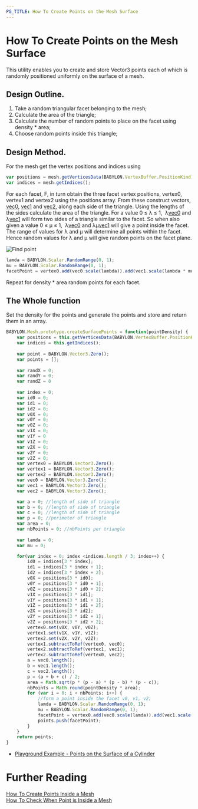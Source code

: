 ```yaml
---
PG_TITLE: How To Create Points on the Mesh Surface
---
```


# How To Create Points on the Mesh Surface

This utility enables you to create and store Vector3 points each of which is randomly positioned uniformly on the surface of a mesh.

## Design Outline.

1. Take a random triangular facet belonging to the mesh;
2. Calculate the area of the triangle;
3. Calculate the number of random points to place on the facet using density * area;
4. Choose random points inside this triangle;


## Design Method.

For the mesh get the vertex positions and indices using

```javascript
var positions = mesh.getVerticesData(BABYLON.VertexBuffer.PositionKind);
var indices = mesh.getIndices();
```

For each facet, F,  in turn obtain the three facet vertex positions, vertex0, vertex1 and vertex2 using the positions array. From these construct vectors, <u>vec0</u>, <u>vec1</u> and <u>vec2</u>, along each side of the triangle. Using the lengths of the sides calculate the area of the triangle. For a value 0  &le; &lambda; &le; 1,&nbsp; &lambda;<u>vec0</u> and &lambda;<u>vec1</u> will form two sides of a triangle similar to the facet. So when also given a value 0  &le; &mu; &le; 1,&nbsp; &lambda;<u>vec0</u> and &lambda;&mu;<u>vec1</u> will give a point inside the facet. The range of values for &lambda; and &mu; will determine all points within the facet. Hence random values for  &lambda; and &mu; will give random points on the facet plane.

![Find point](/img/samples/manypoints.jpg)

```javascript
lamda = BABYLON.Scalar.RandomRange(0, 1);	
mu = BABYLON.Scalar.RandomRange(0, 1);
facetPoint = vertex0.add(vec0.scale(lambda)).add(vec1.scale(lambda * mu));
```

Repeat for density * area random points for each facet.

## The Whole function

Set the density for the points and generate the points and store and return them in an array.

```javascript
BABYLON.Mesh.prototype.createSurfacePoints = function(pointDensity) {
	var positions = this.getVerticesData(BABYLON.VertexBuffer.PositionKind);
	var indices = this.getIndices();
	
	var point = BABYLON.Vector3.Zero();
	var points = [];
	
	var randX = 0;
	var randY = 0;
	var randZ = 0
	
	var index = 0;
	var id0 = 0;
	var id1 = 0; 
	var id2 = 0;
	var v0X = 0;
	var v0Y = 0;
	var v0Z = 0;
	var v1X = 0;
	var v1Y = 0
	var v1Z = 0;
	var v2X = 0;
	var v2Y = 0;
	var v2Z = 0;
	var vertex0 = BABYLON.Vector3.Zero();
	var vertex1 = BABYLON.Vector3.Zero();
	var vertex2 = BABYLON.Vector3.Zero();
	var vec0 = BABYLON.Vector3.Zero();
	var vec1 = BABYLON.Vector3.Zero();
    var vec2 = BABYLON.Vector3.Zero();

    var a = 0; //length of side of triangle
    var b = 0; //length of side of triangle
    var c = 0; //length of side of triangle
    var p = 0; //perimeter of triangle
    var area = 0;
    var nbPoints = 0; //nbPoints per triangle
		
	var lamda = 0;	
	var mu = 0;

	for(var index = 0; index <indices.length / 3; index++) {  				
		id0 = indices[3 * index];
		id1 = indices[3 * index + 1]; 
		id2 = indices[3 * index + 2];        
		v0X = positions[3 * id0];
		v0Y = positions[3 * id0 + 1];
		v0Z = positions[3 * id0 + 2];
		v1X = positions[3 * id1];
		v1Y = positions[3 * id1 + 1];
		v1Z = positions[3 * id1 + 2];
		v2X = positions[3 * id2];
		v2Y = positions[3 * id2 + 1];
		v2Z = positions[3 * id2 + 2];
		vertex0.set(v0X, v0Y, v0Z);
		vertex1.set(v1X, v1Y, v1Z);
		vertex2.set(v2X, v2Y, v2Z);
		vertex1.subtractToRef(vertex0, vec0);
		vertex2.subtractToRef(vertex1, vec1);
        vertex2.subtractToRef(vertex0, vec2);
        a = vec0.length();
        b = vec1.length();
        c = vec2.length();
        p = (a + b + c) / 2;        
        area = Math.sqrt(p * (p - a) * (p - b) * (p - c));
        nbPoints = Math.round(pointDensity * area);
        for (var i = 0; i < nbPoints; i++) {
            //form a point inside the facet v0, v1, v2;
            lamda = BABYLON.Scalar.RandomRange(0, 1);	
		    mu = BABYLON.Scalar.RandomRange(0, 1);
		    facetPoint = vertex0.add(vec0.scale(lamda)).add(vec1.scale(lamda * mu));
            points.push(facetPoint);
        }	
	}
	return points;
}
```

* [Playground Example - Points on the Surface of a Cylinder](https://www.babylonjs-playground.com/#NFSGWT#2)

# Further Reading

[How To Create Points Inside a Mesh](/snippets/innerMeshPoints)  
[How To Check When Point is Inside a Mesh](/snippets/isInside)
